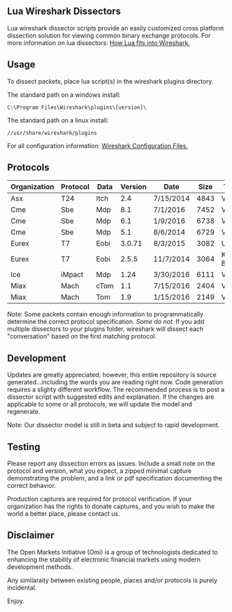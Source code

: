 ## Lua Wireshark Dissectors

Lua wireshark dissector scripts provide an easily customized cross platform dissection solution for viewing common binary exchange protocols. For more information on lua dissectors: [How Lua fits into Wireshark.](https://wiki.wireshark.org/Lua#How_Lua_fits_into_Wireshark "Wireshark's Lua Documentation")

## Usage

To dissect packets, place lua script(s) in the wireshark plugins directory.

The standard path on a windows install:

```
C:\Program Files\Wireshark\plugins\[version]\
```
The standard path on a linux install:

```
//usr/share/wireshark/plugins
```
For all configuration information: [Wireshark Configuration Files.](https://www.wireshark.org/docs/wsug_html_chunked/ChAppFilesConfigurationSection.html "Wireshark Files Configuration Documentation")
## Protocols

|Organization | Protocol | Data | Version | Date | Size | Testing|
|--- | --- | --- | --- | --- | --- | ---|
|Asx | T24 | Itch | 2.4 | 7/15/2014 | 4843 | Verified|
|Cme | Sbe | Mdp | 8.1 | 7/1/2016 | 7452 | Verified|
|Cme | Sbe | Mdp | 6.1 | 1/9/2016 | 6738 | Verified|
|Cme | Sbe | Mdp | 5.1 | 8/6/2014 | 6729 | Verified|
|Eurex | T7 | Eobi | 3.0.71 | 8/3/2015 | 3082 | Untested|
|Eurex | T7 | Eobi | 2.5.5 | 11/7/2014 | 3064 | Known Bug|
|Ice | iMpact | Mdp | 1.24 | 3/30/2016 | 6111 | Verified|
|Miax | Mach | cTom | 1.1 | 7/15/2016 | 2404 | Verified|
|Miax | Mach | Tom | 1.9 | 1/15/2016 | 2149 | Verified|

Note: Some packets contain enough information to programmatically determine the correct protocol specification.  *Some do not.*  If you add multiple dissectors to your plugins folder, wireshark will dissect each "conversation" based on the first matching protocol.

## Development

Updates are greatly appreciated; however, this entire repository is source generated...including the words you are reading right now. Code generation requires a slighty different workflow.  The recommended process is to post a dissector script with suggested edits and explanation.  If the changes are applicable to some or all protocols, we will update the model and regenerate.

Note: Our dissector model is still in beta and subject to rapid development.

## Testing

Please report any dissection errors as issues.  Include a small note on the protocol and version, what you expect, a zipped minimal capture demonstrating the problem, and a link or pdf specification documenting the correct behavior. 

Production captures are required for protocol verification.  If your organization has the rights to donate captures, and you wish to make the world a better place, please contact us.

## Disclaimer

The Open Markets Initiative (Omi) is a group of technologists dedicated to enhancing the stability of electronic financial markets using modern development methods.

Any similaraity between existing people, places and/or protocols is purely incidental.

Enjoy.

